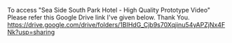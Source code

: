 To access "Sea Side South Park Hotel - High Quality Prototype Video" 
Please refer this Google Drive link I've given below. Thank You.
https://drive.google.com/drive/folders/1BIHdG_Cjb9s70Xqjinu54yAPZjNx4FNk?usp=sharing
